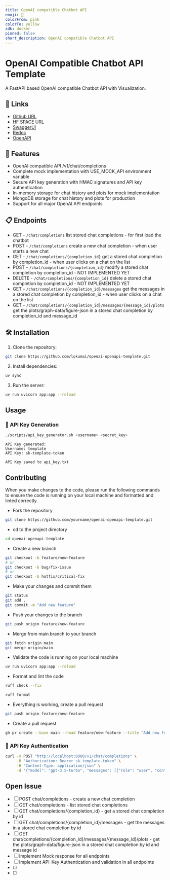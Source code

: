 ```yaml
---
title: OpenAI compatible Chatbot API
emoji: 🤯
colorFrom: pink
colorTo: yellow
sdk: docker
pinned: false
short_description: OpenAI compatible Chatbot API
---
```


# OpenAI Compatible Chatbot API Template

A FastAPI based OpenAI compatible Chatbot API with Visualization.


## 🔗 Links
* [Github URL](https://github.com/lokumai/openai-openapi-template)
* [HF SPACE URL](https://huggingface.co/spaces/lokumai/openai-openapi-template)
* [SwaggerUI](https://lokumai-openai-openapi-template.hf.space/docs)
* [Redoc](https://lokumai-openai-openapi-template.hf.space/redoc)
* [OpenAPI](https://lokumai-openai-openapi-template.hf.space/openapi.json)


## 🚀 Features

- OpenAI compatible API /v1/chat/completions
- Complete mock implementation with USE_MOCK_API environment variable
- Secure API key generation with HMAC signatures and API key authentication
- In-memory storage for chat history and plots for mock implementation
- MongoDB storage for chat history and plots for production
- Support for all major OpenAI API endpoints


## 📋 Endpoints
- GET     - `/chat/completions` list stored chat completions - for first load the chatbot
- POST    - `/chat/completions` create a new chat completion - when user starts a new chat
- GET     - `/chat/completions/{completion_id}` get a stored chat completion by completion_id - when user clicks on a chat on the list
- POST    - `/chat/completions/{completion_id}` modify a stored chat completion by completion_id - NOT IMPLEMENTED YET
- DELETE  - `/chat/completions/{completion_id}` delete a stored chat completion by completion_id - NOT IMPLEMENTED YET
- GET     - `/chat/completions/{completion_id}/messages` get the messages in a stored chat completion by completion_id - when user clicks on a chat on the list
- GET     - `/chat/completions/{completion_id}/messages/{message_id}/plots` get the plots/graph-data/figure-json in a stored chat completion by completion_id and message_id


## 🛠️ Installation

1. Clone the repository:
```bash
git clone https://github.com/lokumai/openai-openapi-template.git
```

2. Install dependencies:
```bash
uv sync
```

3. Run the server:
```bash
uv run uvicorn app:app --reload
```

## Usage

### 🔑 API Key Generation

```bash
./scripts/api_key_generator.sh <username> <secret_key>
```

```text
API Key generated:
Username: template
API Key: sk-template-token

API Key saved to api_key.txt
```

## Contributing
When you make changes to the code, please run the following commands to ensure the code is running on your local machine and formatted and linted correctly.

* Fork the repository
```bash
git clone https://github.com/yourname/openai-openapi-template.git
```

* cd to the project directory
```bash
cd openai-openapi-template
```

* Create a new branch
```bash
git checkout -b feature/new-feature
# or
git checkout -b bug/fix-issue
# or
git checkout -b hotfix/critical-fix
```

* Make your changes and commit them
```bash
git status
git add .
git commit -m "Add new feature"
```

* Push your changes to the branch
```bash
git push origin feature/new-feature
```

* Merge from main branch to your branch
```bash
git fetch origin main
git merge origin/main
```


* Validate the code is running on your local machine
```bash
uv run uvicorn app:app --reload
```

* Format and lint the code
```bash
ruff check --fix
```

```bash
ruff format
```

* Everything is working, create a pull request
```bash
git push origin feature/new-feature
```

* Create a pull request
```bash
gh pr create --base main --head feature/new-feature --title "Add new feature" --body "This PR adds a new feature to the project"
```









### 🔑 API Key Authentication

```bash
curl -X POST "http://localhost:8000/v1/chat/completions" \
     -H "Authorization: Bearer sk-template-token" \
     -H "Content-Type: application/json" \
     -d '{"model": "gpt-3.5-turbo", "messages": [{"role": "user", "content": "Hello!"}]}'
```

 ## Open Issue
 - [ ] POST chat/completions - create a new chat completion
 - [ ] GET  chat/completions - list stored chat completions
 - [ ] GET  chat/completions/{completion_id} - get a stored chat completion by id
 - [ ] GET  chat/completions/{completion_id}/messages - get the messages in a stored chat completion by id
 - [ ] GET  chat/completions/{completion_id}/messages/{message_id}/plots - get the plots/graph-data/figure-json in a stored chat completion by id and message id
 - [ ] Implement Mock response for all endpoints
 - [ ] Implement API-Key Authentication and validation in all endpoints
 - [ ] 
 - [ ] 
